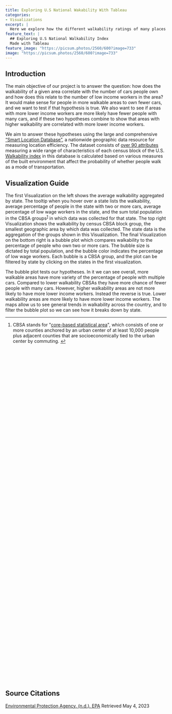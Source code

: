 ```yaml
---
title: Exploring U.S National Wakability With Tableau
categories:
- Visualizations
excerpt: |
  Here we explore how the different walkability ratings of many places in the U.S with some visuals
feature_text: |
  ## Exploring U.S National Walkability Index
  Made with Tableau
feature_image: "https://picsum.photos/2560/600?image=733"
image: "https://picsum.photos/2560/600?image=733"
---
```

<h2 id="Introduction">Introduction</h2>
The main objective of our project is to answer the question: how does the walkability of a given area correlate with the number of cars people own and how does this relate to the number of low income workers in the area? It would make sense for people in more walkable areas to own fewer cars, and we want to test if that hypothesis is true. We also want to see if areas with more lower income workers are more likely have fewer people with many cars, and if these two hypotheses combine to show that areas with higher walkability are correlated with more lower income workers. 

We aim to answer these hypotheses using the large and comprehensive [“Smart Location Database”](https://www.epa.gov/smartgrowth/smart-location-mapping#SLD), a nationwide geographic data resource for measuring location efficiency. The dataset consists of [over 90 attributes](https://www.epa.gov/sites/default/files/2021-06/documents/epa_sld_3.0_technicaldocumentationuserguide_may2021.pdf) measuring a wide range of characteristics of each census block of the U.S. [Walkability index](https://www.epa.gov/sites/default/files/2021-06/documents/national_walkability_index_methodology_and_user_guide_june2021.pdf) in this database is calculated based on various measures of the built environment that affect the probability of whether people walk as a mode of transportation. 


<h2 id="Visualization Guide">Visualization Guide</h2>
The first Visualization on the left shows the average walkability aggregated by state. The tooltip when you hover over a state lists the walkability, average percentage of people in the state with two or more cars, average percentage of low wage workers in the state, and the sum total population in the CBSA groups<sup id="fnref:1"><a href="#fn:1" rel="footnote">1</a></sup> in which data was collected for that state. The top right Visualization shows the walkability by census CBSA block group, the smallest geographic area by which data was collected. The state data is the aggregation of the groups shown in this Visualization. The final Visualization on the bottom right is a bubble plot which compares walkability to the percentage of people who own two or more cars. The bubble size is dictated by total population, and the bubble color indicates the percentage of low wage workers. Each bubble is a CBSA group, and the plot can be filtered by state by clicking on the states in the first visualization. 

The bubble plot tests our hypotheses. In it we can see overall, more walkable areas have more variety of the percentage of people with multiple cars. Compared to lower walkability CBSAs they have more chance of fewer people with many cars. However, higher walkability areas are not more likely to have more lower income workers. Instead the reverse is true. Lower walkability areas are more likely to have more lower income workers. The maps allow us to see general trends in walkability across the country, and to filter the bubble plot so we can see how it breaks down by state.

<div class="footnotes">
<hr>
<ol>
<li id="fn:1">CBSA stands for "<a href="https://en.wikipedia.org/wiki/Core-based_statistical_area">core-based statistical area</a>", which consists of one or more counties anchored by an urban center of at least 10,000 people plus adjacent counties that are socioeconomically tied to the urban center by commuting. <a href="#fnref:1" rev="footnote">↩</a></li>
</ol>
</div>


<style>
  .tableau-center {
    display: flex;
    justify-content: center;
    align-items: center;
    width: 100vw;
    height: 1000px;
    position: relative;
    left: 50%;
    right: 50%;
    margin-left: -50vw;
    margin-right: -50vw;
  }

  .tableau-container {
    width: 90vw;
    height: 1000px;
  }
</style>

<div class="tableau-center">
  <div class="tableau-container">
    <script type="module" src="https://public.tableau.com/javascripts/api/tableau.embedding.3.latest.js"></script>
    <tableau-viz id="tableauViz" src="https://public.tableau.com/views/WalkabilityAndNumberOfCars_16831713836970/ExploringWalkabilityIndexIntheU_S?:language=en-US&:display_count=n&:origin=viz_share_link"  toolbar="bottom" hide-tabs></tableau-viz>
  </div>
</div>


<br>
<br>
<h2 id="Citations">Source Citations</h2>

[Environmental Protection Agency. (n.d.). EPA](https://www.epa.gov/sites/default/files/2021-06/documents/epa_sld_3.0_technicaldocumentationuserguide_may2021.pdf) Retrieved May 4, 2023

<br>
